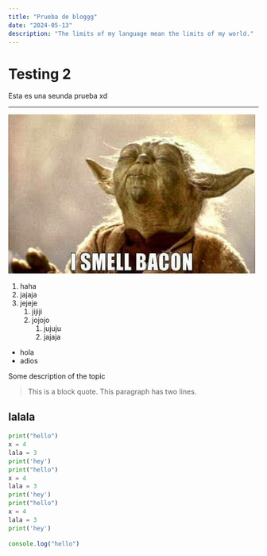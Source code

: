 ```yaml
---
title: "Prueba de bloggg"
date: "2024-05-13"
description: "The limits of my language mean the limits of my world."
---
```


# Testing 2

Esta es una seunda prueba xd

---

<Img src="yoda.jpg" />

1. haha
2. jajaja
3. jejeje
    1. jijiji
    2. jojojo
        1. jujuju
        2. jajaja

* hola
* adios


Some description of the topic

> This is a block quote. This
paragraph has two lines.

## lalala

```python
print("hello")
x = 4
lala = 3
print('hey')
print("hello")
x = 4
lala = 3
print('hey')
print("hello")
x = 4
lala = 3
print('hey')
```

```js
console.log("hello")
```
